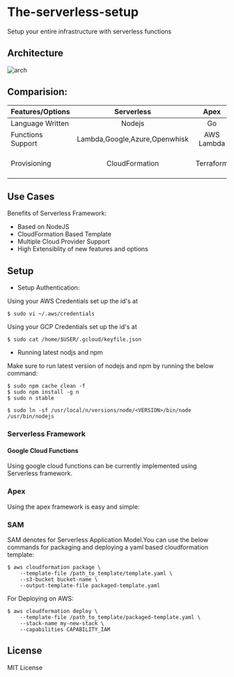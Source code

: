 # The-serverless-setup
Setup your entire infrastructure with serverless functions

## Architecture

![arch](https://user-images.githubusercontent.com/8342133/28838067-b93eda3e-770c-11e7-88fd-82dda1b53af6.png)


## Comparision:

| Features/Options |        Serverless           |        Apex         |      Chalice          |       Zappa      |      SAM   |
| -----------------|:---------------------------:|:-------------------:|:---------------------:|:----------------:|:-----------:|
|Language Written  |Nodejs | Go | Python| Python | Python|
|Functions Support |Lambda,Google,Azure,Openwhisk | AWS Lambda | AWS Lambda| AWS Lambda| AWS Lambda  |
|Provisioning      | CloudFormation| Terraform | Cloudformation |Cloudformation|YML/JSON Based Template |



## Use Cases

Benefits of Serverless Framework:

* Based on NodeJS
* CloudFormation Based Template
* Multiple Cloud Provider Support
* High Extensiblity of new features and options
 

## Setup

* Setup Authentication:

Using your AWS Credentials set up the id's at 

````
$ sudo vi ~/.aws/credentials
````
Using your GCP Credentials set up the id's at

````
$ sudo cat /home/$USER/.gcloud/keyfile.json
````
* Running latest nodjs and npm

Make sure to run latest version of nodejs and npm by running the below command:

````
$ sudo npm cache clean -f
$ sudo npm install -g n
$ sudo n stable

$ sudo ln -sf /usr/local/n/versions/node/<VERSION>/bin/node /usr/bin/nodejs
````

### Serverless Framework

#### Google Cloud Functions

Using google cloud functions can be currently implemented using Serverless framework.

### Apex

Using the apex framework is easy and simple:

### SAM

SAM denotes for Serverless Application Model.You can use the below commands for packaging and deploying a yaml based cloudformation template:

````
$ aws cloudformation package \
    --template-file /path_to_template/template.yaml \
    --s3-bucket bucket-name \
    --output-template-file packaged-template.yaml
````

For Deploying on AWS:

````
$ aws cloudformation deploy \
    --template-file /path_to_template/packaged-template.yaml \
    --stack-name my-new-stack \
    --capabilities CAPABILITY_IAM
````



## License

MIT License
